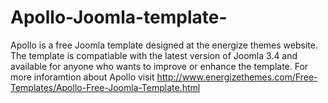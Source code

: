 # Apollo-Joomla-template-
Apollo is a free Joomla template designed at the energize themes website.
The template is compatiable with the latest version of Joomla 3.4 and available for anyone who wants to improve or enhance the template.
For more inforamtion about Apollo visit http://www.energizethemes.com/Free-Templates/Apollo-Free-Joomla-Template.html
